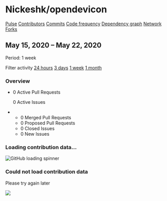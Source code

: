 # Nickeshk/opendevicon

 [Pulse](nickeshk-opendevicon-4.md) [Contributors](graphs/nickeshk-opendevicon.md) [Commits](graphs/nickeshk-opendevicon-1.md) [Code frequency](graphs/nickeshk-opendevicon-2.md) [Dependency graph](network/nickeshk-opendevicon-1.md) [Network](nickeshk-opendevicon-8.md) [Forks](network/nickeshk-opendevicon.md)

## May 15, 2020 – May 22, 2020

 Period: 1 week

Filter activity [24 hours](https://github.com/Nickeshk/opendevicon/pulse/daily) [3 days](https://github.com/Nickeshk/opendevicon/pulse/halfweekly) [1 week](nickeshk-opendevicon-4.md) [1 month](https://github.com/Nickeshk/opendevicon/pulse/monthly)

### Overview

* 0 Active Pull Requests

  0 Active Issues

* *  0 Merged Pull Requests
  *  0 Proposed Pull Requests
  *  0 Closed Issues
  *  0 New Issues

### Loading contribution data...

![GitHub loading spinner](https://github.githubassets.com/images/spinners/octocat-spinner-128.gif)

### Could not load contribution data

Please try again later

![](https://github.githubassets.com/images/spinners/octocat-spinner-128.gif)

